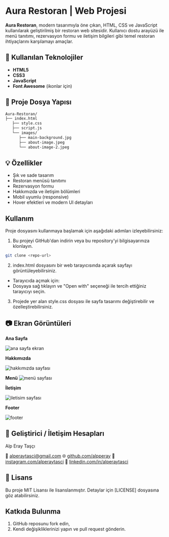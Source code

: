 # Aura Restoran | Web Projesi

**Aura Restoran**, modern tasarımıyla öne çıkan, HTML, CSS ve JavaScript kullanılarak geliştirilmiş bir restoran web sitesidir. Kullanıcı dostu arayüzü ile menü tanıtımı, rezervasyon formu ve iletişim bilgileri gibi temel restoran ihtiyaçlarını karşılamayı amaçlar.

## 🔧 Kullanılan Teknolojiler

- **HTML5**
- **CSS3**
- **JavaScript**
- **Font Awesome** (ikonlar için)

## 📁 Proje Dosya Yapısı

```sh
Aura-Restoran/
├── index.html
   ├── style.css
   ├── script.js
   └── images/
      ├── main-background.jpg
      ├── about-image.jpeg
      └── about-image-2.jpeg
````

## 💡 Özellikler

- Şık ve sade tasarım
- Restoran menüsü tanıtımı
- Rezervasyon formu
- Hakkımızda ve iletişim bölümleri
- Mobil uyumlu (responsive)
- Hover efektleri ve modern UI detayları

## Kullanım

Proje dosyasını kullanmaya başlamak için aşağıdaki adımları izleyebilirsiniz:
  
1) Bu projeyi GitHub'dan indirin veya bu repository'yi bilgisayarınıza klonlayın.
````sh
git clone <repo-url>
````
2) index.html dosyasını bir web tarayıcısında açarak sayfayı görüntüleyebilirsiniz.
- Tarayıcıda açmak için:
- Dosyaya sağ tıklayın ve "Open with" seçeneği ile tercih ettiğiniz tarayıcıyı seçin.
3) Projede yer alan style.css dosyası ile sayfa tasarımı değiştirebilir ve özelleştirebilirsiniz.

## 📷 Ekran Görüntüleri

**Ana Sayfa**

![ana sayfa ekran](https://github.com/user-attachments/assets/8ab57be4-5d7b-4608-973d-48d3dfb3c09f)

**Hakkımızda**

![hakkımızda sayfası](https://github.com/user-attachments/assets/ae5cb3b9-c860-46bd-aa68-f698dc33be47)

**Menü**
![menü sayfası](https://github.com/user-attachments/assets/1a7b26ff-9b3c-440c-9c4b-857677070d37)

**İletişim**

![iletisim sayfası](https://github.com/user-attachments/assets/856e5291-dfb9-4326-ab90-500aee077363)

**Footer**

![footer](https://github.com/user-attachments/assets/7291da17-9eda-4125-b9a5-2d04741d6482)

## 👤 Geliştirici / İletişim Hesapları

Alp Eray Taşçı

📧 <a href="https://mailto:alperaytasci@gmail.com">alperaytasci@gmail.com</a>
🌐 <a href="https://github.com/alpperay">github.com/alpperay</a>
📸 <a href="https://instagram.com/alperaytasci">instagram.com/alperaytasci</a>
💼 <a href="https://linkedin.com/in/alperaytasci">linkedin.com/in/alperaytasci</a>

## 📄 Lisans

Bu proje MIT Lisansı ile lisanslanmıştır. Detaylar için [LICENSE] dosyasına göz atabilirsiniz.

## Katkıda Bulunma

1. GitHub reposunu fork edin,
2. Kendi değişikliklerinizi yapın ve pull request gönderin.

